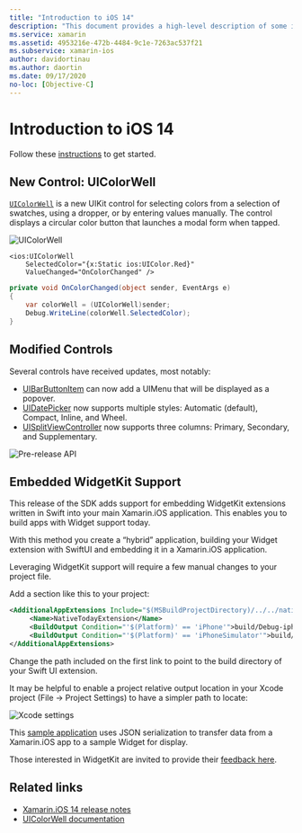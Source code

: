 ```yaml
---
title: "Introduction to iOS 14"
description: "This document provides a high-level description of some iOS 14 APIs for which Xamarin provides C# bindings."
ms.service: xamarin
ms.assetid: 4953216e-472b-4484-9c1e-7263ac537f21
ms.subservice: xamarin-ios
author: davidortinau
ms.author: daortin
ms.date: 09/17/2020
no-loc: [Objective-C]
---
```

# Introduction to iOS 14

Follow these [instructions](~/ios/platform/ios14/get-started.md) to get started.

## New Control: UIColorWell

[`UIColorWell`](https://developer.apple.com/documentation/uikit/uicolorwell) is a new UIKit control for selecting colors from a selection of swatches, using a dropper, or by entering values manually. The control displays a circular color button that launches a modal form when tapped.

![UIColorWell](ios14-images/colorwell.png)

```xaml
<ios:UIColorWell
    SelectedColor="{x:Static ios:UIColor.Red}"
    ValueChanged="OnColorChanged" />
```

```csharp
private void OnColorChanged(object sender, EventArgs e)
{
    var colorWell = (UIColorWell)sender; 
    Debug.WriteLine(colorWell.SelectedColor);
}
```

## Modified Controls

Several controls have received updates, most notably:

- [UIBarButtonItem](https://developer.apple.com/documentation/uikit/uibarbuttonitem) can now add a UIMenu that will be displayed as a popover.
- [UIDatePicker](https://developer.apple.com/documentation/uikit/uidatepicker) now supports multiple styles: Automatic (default), Compact, Inline, and Wheel.
- [UISplitViewController](https://developer.apple.com/documentation/uikit/uisplitviewcontroller) now supports three columns: Primary, Secondary, and Supplementary.
 
![Pre-release API](~/media/shared/preview.png)

## Embedded WidgetKit Support

This release of the SDK adds support for embedding WidgetKit extensions written in Swift into your main Xamarin.iOS application. This enables you to build apps with Widget support today.

With this method you create a “hybrid” application, building your Widget extension with SwiftUI and embedding it in a Xamarin.iOS application.

Leveraging WidgetKit support will require a few manual changes to your project file.

Add a section like this to your project:

```xml
<AdditionalAppExtensions Include="$(MSBuildProjectDirectory)/../../native">
     <Name>NativeTodayExtension</Name>
     <BuildOutput Condition="'$(Platform)' == 'iPhone'">build/Debug-iphoneos</BuildOutput>
     <BuildOutput Condition="'$(Platform)' == 'iPhoneSimulator'">build/Debug-iphonesimulator</BuildOutput>
</AdditionalAppExtensions>
```

Change the path included on the first link to point to the build directory of your Swift UI extension.

It may be helpful to enable a project relative output location in your Xcode project (File → Project Settings) to have a simpler path to locate:

![Xcode settings](ios14-images/xcode-settings.png)

This [sample application](https://github.com/chamons/xamarin-ios-swift-extension/blob/master/App/net6/TestApplication/TestApplication.csproj) uses JSON serialization to transfer data from a Xamarin.iOS app to a sample Widget for display.

Those interested in WidgetKit are invited to provide their [feedback here](https://github.com/xamarin/xamarin-macios/issues/8933).

## Related links

- [Xamarin.iOS 14 release notes](/xamarin/ios/release-notes/14/14.0)
- [UIColorWell documentation](https://developer.apple.com/documentation/uikit/uicolorwell)
